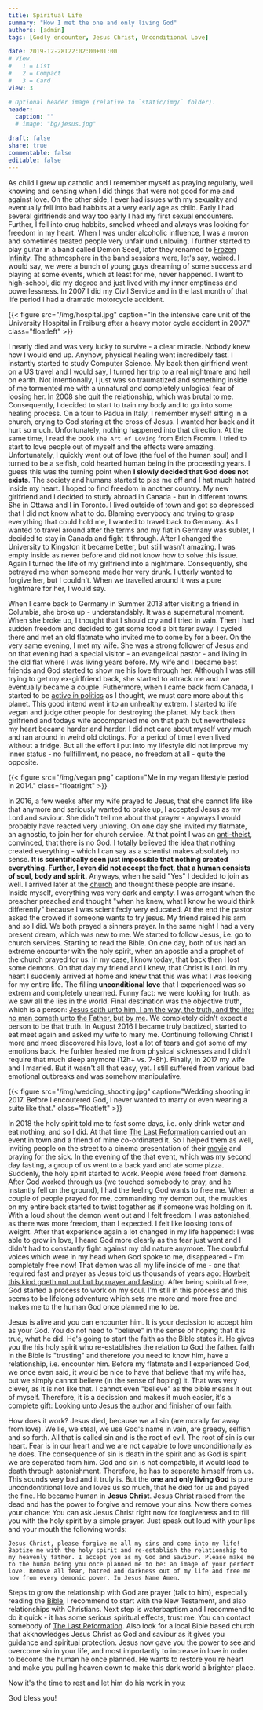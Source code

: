 ```yaml
---
title: Spiritual Life
summary: "How I met the one and only living God"
authors: [admin]
tags: [Godly encounter, Jesus Christ, Unconditional Love]

date: 2019-12-28T22:02:00+01:00
# View.
#   1 = List
#   2 = Compact
#   3 = Card
view: 3

# Optional header image (relative to `static/img/` folder).
header:
  caption: ""
  # image: "bg/jesus.jpg"

draft: false
share: true
commentable: false
editable: false
---
```


As child I grew up catholic and I remember myself as praying regularly, well knowing and sensing when I did things that were not good for me and against love. On the other side, I ever had issues with my sexuality and eventually fell into bad habbits at a very early age as child. Early I had several girlfriends and way too early I had my first sexual encounters. Further, I fell into drug habbits, smoked wheed and always was looking for freedom in my heart. When I was under alcoholic influence, I was a moron and sometimes treated people very unfair und unloving. I further started to play guitar in a band called Demon Seed, later they renamed to [Frozen Infinity](https://www.metal-archives.com/bands/Frozen_Infinity/81415). The athmosphere in the band sessions were, let's say, weired. I would say, we were a bunch of young guys dreaming of some success and playing at some events, which at least for me, never happened. I went to high-school, did my degree and just lived with my inner emptiness and powerlessness. In 2007 I did my Civil Service and in the last month of that life period 
I had a dramatic motorcycle accident.

{{< figure src="/img/hospital.jpg" caption="In the intensive care unit of the University Hospital in Freiburg after a heavy motor cycle accident in 2007." class="floatleft" >}}

I nearly died and was very lucky to survive - a clear miracle. Nobody knew how I would end up. Anyhow, physical healing went incredibely fast. I instantly started to study Computer Science. My back then girlfriend went on a US travel and I would say, I turned her trip to a real nightmare and hell on earth. Not intentionally, I just was so traumatized and something inside of me tormented me with a unnatural and completely unlogical fear of loosing her. In 2008 she quit the relationship, which was brutal to me. Consequently, I decided to start to train my body and to go into some healing process. On a tour to Padua in Italy, I remember myself sitting in a church, crying to God staring at the cross of Jesus. I wanted her back and it hurt so much. Unfortunately, nothing happened into that direction. At the same time, I read the book `The Art of Loving` from Erich Fromm. I tried to start to love people out of myself and the effects were amazing. Unfortunately, I quickly went out of love (the fuel of the human soul) and I turned to be a selfish, cold hearted human being in the proceeding years. I guess this was the turning point when **I slowly decided that God does not exists**. The society and humans started to piss me off and I hat much hatred inside my heart. I hoped to find freedom in another country. My new girlfriend and I decided to study abroad in Canada - but in different towns. She in Ottawa and I in Toronto. I lived outside of town and got so depressed that I did not know what to do. Blaming everybody and trying to grasp everything that could hold me, I wanted to travel back to Germany. As I wanted to travel around after the terms and my flat in Germany was sublet, I decided to stay in Canada and fight it through. After I changed the University to Kingston it became better, but still wasn't amazing. I was empty inside as never before and did not know how to solve this issue. Again I turned the life of my girlfriend into a nightmare. Consequently, she betrayed me when someone made her very drunk. I utterly wanted to forgive her, but I couldn't. When we travelled around it was a pure nightmare for her, I would say.

When I came back to Germany in Summer 2013 after visiting a friend in Columbia, she broke up - understandably. It was a supernatural moment. When she broke up, I thought that I should cry and I tried in vain. Then I had sudden freedom and decided to get some food a bit farer away. I cycled there and met an old flatmate who invited me to come by for a beer. On the very same evening, I met my wife. She was a strong follower of Jesus and on that evening had a special visitor - an evangelical pastor - and living in the old flat where I was living years before. My wife and I became best friends and God started to show me his love through her. Although I was still trying to get my ex-girlfriend back, she started to attrack me and we eventually became a couple. 
Futhermore, when I came back from Canada, I started to be [active in politics](https://www.badische-zeitung.de/raphael-schmitt-freiburg--84511999.html) as I thought, we must care more about this planet. This good intend went into an unhealthy extrem. I started to life vegan and judge other people for destroying the planet. My back then girlfriend and todays wife accompanied me on that path but nevertheless my heart became harder and harder. I did not care about myself very much and ran around in weird old clotings.  For a period of time I even lived without a fridge. But all the effort I put into my lifestyle did not improve my inner status - no fullfillment, no peace, no freedom at all - quite the opposite.

{{< figure src="/img/vegan.png" caption="Me in my vegan lifestyle period in 2014." class="floatright" >}}

In 2016, a few weeks after my wife prayed to Jesus, that she cannot life like that anymore and seriously wanted to brake up, I accepted Jesus as my Lord and saviour. She didn't tell me about that prayer - anyways I would probably have reacted very unloving. On one day she invited my flatmate, an agnostic, to join her for church service. At that point I was an [anti-theist](https://en.wikipedia.org/wiki/Antitheism), convinced, that there is no God. I totally believed the idea that nothing created everything - which I can say as a scientist makes absolutely no sense. **It is scientifically seen just impossible that nothing created everything. Further, I even did not accept the fact, that a human consists of soul, body and spirit.** Anyways, when he said "Yes" I decided to join as well. I arrived later at the [church](https://cgfr.de) and thought these people are insane. Inside myself, everything was very dark and empty. I was arrogant when the preacher preached and thought "when he knew, what I know he would think differently" because I was scientifecly very educated. At the end the pastor asked the crowed if someone wants to try jesus. My friend raised his arm and so I did. We both prayed a sinners prayer. In the same night I had a very present dream, which was new to me. We started to follow Jesus, i.e. go to church services. Starting to read the Bible. On one day, both of us had an extreme encounter with the holy spirit, when an apostle and a prophet of the church prayed for us. In my case, I know today, that back then I lost some demons. On that day my friend and I knew, that Christ is Lord. In my heart I suddenly arrived at home and knew that this was what I was looking for my entire life. The filling **unconditional love** that I experienced was so extrem and completely unearned. Funny fact: we were looking for truth, as we saw all the lies in the world. Final destination was the objective truth, which is a person: [Jesus saith unto him, I am the way, the truth, and the life: no man cometh unto the Father, but by me](https://www.bibleserver.com/KJV/John14%3A6). We completely didn't expect a person to be that truth. In August 2016 I became truly baptized, started to eat meet again and asked my wife to mary me. Continuing following Christ I more and more discovered his love, lost a lot of tears and got some of my emotions back. He furhter healed me from physical sicknesses and I didn't require that much sleep anymore (12h+ vs. 7-8h). Finally, in 2017 my wife and I married. But it wasn't all that easy, yet. I still suffered from various bad emotional outbreaks and was somehow manipulative.


{{< figure src="/img/wedding_shooting.jpg" caption="Wedding shooting in 2017. Before I encoutered God, I never wanted to marry or even wearing a suite like that." class="floatleft" >}}

In 2018 the holy spirit told me to fast some days, i.e. only drink water and eat nothing, and so I did. At that time [The Last Reformation](https://thelastreformation.com/) carried out an event in town and a friend of mine co-ordinated it. So I helped them as well, inviting people on the street to a cinema presentation of their [movie](https://www.youtube.com/watch?v=t7iaTGXTEU0) and praying for the sick. In the evening of the that event, which was my second day fasting, a group of us went to a back yard and ate some pizza. Suddenly, the holy spirit started to work. People were freed from demons. After God worked through us (we touched somebody to pray, and he instantly fell on the ground), I had the feeling God wants to free me. When a couple of people prayed for me, commanding my demon out, the muskles on my entire back started to twist together as if someone was holding on it. With a loud shout the demon went out and I felt freedom. I was astonished, as there was more freedom, than I expected. I felt like loosing tons of weight. After that experience again a lot changed in my life happened: I was able to grow in love, I heard God more clearly as the fear just went and I didn't had to constantly fight against my old nature anymore. The doubtful voices which were in my head when God spoke to me, disappeared - I'm completely free now! That demon was all my life inside of me - one that required fast and prayer as Jesus told us thousands of years ago: [Howbeit this kind goeth not out but by prayer and fasting](https://www.bibleserver.com/KJV/Matthew17%3A21). After being spiritual free, God started a process to work on my soul. I'm still in this process and this seems to be lifelong adventure which sets me more and more free and makes me to the human God once planned me to be.

Jesus is alive and you can encounter him. It is your decission to accept him as your God. You do not need to "believe" in the sense of hoping that it is true, what he did. He's going to start the faith as the Bible states it. He gives you the his holy spirit who re-establishes the relation to God the father. faith in the Bible is "trusting" and therefore you need to know him, have a relationship, i.e. encounter him. Before my flatmate and I experienced God, we once even said, it would be nice to have that believe that my wife has, but we simply cannot believe (in the sense of hoping) it. That was very clever, as it is not like that. I cannot even "believe" as the bible means it out of myself. Therefore, it is a decission and makes it much easier, it's a complete gift:
[Looking unto Jesus the author and finisher of our faith](https://www.bibleserver.com/KJV/Hebrews12%3A2).

How does it work? Jesus died, because we all sin (are morally far away from love). We lie, we steal, we use God's name in vain, are greedy, selfish and so forth. All that is called sin and is the root of evil. The root of sin is our heart. Fear is in our heart and we are not capable to love unconditionally as he does. The consequence of sin is death in the spirit and as God is spirit we are seperated from him. God and sin is not compatible, it would lead to death through astonishment. Therefore, he has to seperate himself from us.
This sounds very bad and it truly is. But the **one and only living God** is pure uncondontitional love and loves us so much, that he died for us and payed the fine. He became human in **Jesus Christ**. Jesus Christ raised from the dead and has the power to forgive and remove your sins. Now there comes your chance: You can ask Jesus Christ right now for forgiveness and to fill you with the holy spirit by a simple prayer. Just speak out loud with your lips and your mouth the following words:

`Jesus Christ, please forgive me all my sins and come into my life! Baptize me with the holy spirit and re-establish the relationship to my heavenly father. I accept you as my God and Saviour. Please make me to the human being you once planned me to be: an image of your perfect love. Remove all fear, hatred and darkness out of my life and free me now from every demonic power. In Jesus Name Amen.`

Steps to grow the relationship with God are prayer (talk to him), especially reading the [Bible](https://www.bibleserver.com/), I recommend to start with the New Testament, and also relationships with Christians. Next step is waterbaptism and I recommend to do it quick - it has some serious spiritual effects, trust me. You can contact somebody of [The Last Reformation](https://thelastreformation.com/). Also look for a local Bible based church that akknowledges Jesus Christ as God and saviour as it gives you guidance and spiritual protection. Jesus now gave you the power to see and overcome sin in your life, and most importantly to increase in love in order to become the human he once planned. He wants to restore you're heart and make you pulling heaven down to make this dark world a brighter place.

Now it's the time to rest and let him do his work in you: 

God bless you!